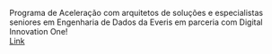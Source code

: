 Programa de Aceleração com arquitetos de soluções e especialistas seniores em Engenharia de Dados da Everis em parceria com Digital Innovation One! <br>
[Link](https://web.digitalinnovation.one/acceleration/aceleracao-global-dev-4-everis?tab=path)